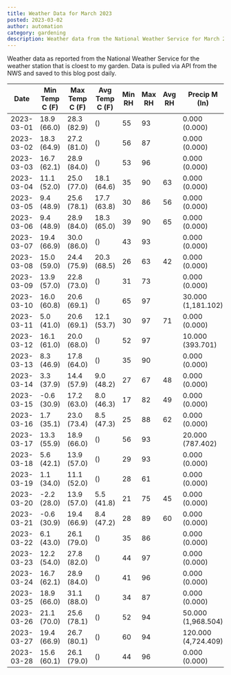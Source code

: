 ```yaml
---
title: Weather Data for March 2023
posted: 2023-03-02
author: automation
category: gardening
description: Weather data from the National Weather Service for March 2023
---
```


Weather data as reported from the National Weather Service for the weather station 
that is cloest to my garden. Data is pulled via API from the NWS and saved to this 
blog post daily.

|Date|Min Temp C (F)|Max Temp C (F)|Avg Temp C (F)|Min RH|Max RH|Avg RH|Precip M (In)|Avg Precip/Hr|
|---|---|---|---|---|---|---|---|---|
|2023-03-01|18.9 (66.0)|28.3 (82.9)| ()|55|93||0.000 (0.000)|0.000 (0.000)|
|2023-03-02|18.3 (64.9)|27.2 (81.0)| ()|56|87||0.000 (0.000)|0.000 (0.000)|
|2023-03-03|16.7 (62.1)|28.9 (84.0)| ()|53|96||0.000 (0.000)|0.000 (0.000)|
|2023-03-04|11.1 (52.0)|25.0 (77.0)|18.1 (64.6)|35|90|63|0.000 (0.000)|0.000 (0.000)|
|2023-03-05|9.4 (48.9)|25.6 (78.1)|17.7 (63.8)|30|86|56|0.000 (0.000)|0.000 (0.000)|
|2023-03-06|9.4 (48.9)|28.9 (84.0)|18.3 (65.0)|39|90|65|0.000 (0.000)|0.000 (0.000)|
|2023-03-07|19.4 (66.9)|30.0 (86.0)| ()|43|93||0.000 (0.000)|0.000 (0.000)|
|2023-03-08|15.0 (59.0)|24.4 (75.9)|20.3 (68.5)|26|63|42|0.000 (0.000)|0.000 (0.000)|
|2023-03-09|13.9 (57.0)|22.8 (73.0)| ()|31|73||0.000 (0.000)|0.000 (0.000)|
|2023-03-10|16.0 (60.8)|20.6 (69.1)| ()|65|97||30.000 (1,181.102)|23.622 (23.622)|
|2023-03-11|5.0 (41.0)|20.6 (69.1)|12.1 (53.7)|30|97|71|0.000 (0.000)|0.000 (0.000)|
|2023-03-12|16.1 (61.0)|20.0 (68.0)| ()|52|97||10.000 (393.701)|11.249 (11.249)|
|2023-03-13|8.3 (46.9)|17.8 (64.0)| ()|35|90||0.000 (0.000)|0.000 (0.000)|
|2023-03-14|3.3 (37.9)|14.4 (57.9)|9.0 (48.2)|27|67|48|0.000 (0.000)|0.000 (0.000)|
|2023-03-15|-0.6 (30.9)|17.2 (63.0)|8.0 (46.3)|17|82|49|0.000 (0.000)|0.000 (0.000)|
|2023-03-16|1.7 (35.1)|23.0 (73.4)|8.5 (47.3)|25|88|62|0.000 (0.000)|0.000 (0.000)|
|2023-03-17|13.3 (55.9)|18.9 (66.0)| ()|56|93||20.000 (787.402)|26.247 (26.247)|
|2023-03-18|5.6 (42.1)|13.9 (57.0)| ()|29|93||0.000 (0.000)|0.000 (0.000)|
|2023-03-19|1.1 (34.0)|11.1 (52.0)| ()|28|61||0.000 (0.000)|0.000 (0.000)|
|2023-03-20|-2.2 (28.0)|13.9 (57.0)|5.5 (41.8)|21|75|45|0.000 (0.000)|0.000 (0.000)|
|2023-03-21|-0.6 (30.9)|19.4 (66.9)|8.4 (47.2)|28|89|60|0.000 (0.000)|0.000 (0.000)|
|2023-03-22|6.1 (43.0)|26.1 (79.0)| ()|35|86||0.000 (0.000)|0.000 (0.000)|
|2023-03-23|12.2 (54.0)|27.8 (82.0)| ()|44|97||0.000 (0.000)|0.000 (0.000)|
|2023-03-24|16.7 (62.1)|28.9 (84.0)| ()|41|96||0.000 (0.000)|0.000 (0.000)|
|2023-03-25|18.9 (66.0)|31.1 (88.0)| ()|34|87||0.000 (0.000)|0.000 (0.000)|
|2023-03-26|21.1 (70.0)|25.6 (78.1)| ()|52|94||50.000 (1,968.504)|51.803 (51.803)|
|2023-03-27|19.4 (66.9)|26.7 (80.1)| ()|60|94||120.000 (4,724.409)|81.455 (81.455)|
|2023-03-28|15.6 (60.1)|26.1 (79.0)| ()|44|96||0.000 (0.000)|0.000 (0.000)|

